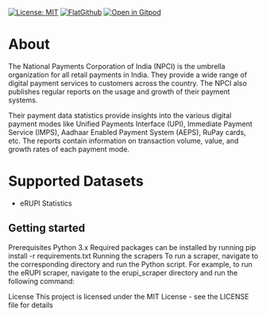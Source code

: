 [![License: MIT](https://img.shields.io/badge/License-MIT-yellow.svg)](https://opensource.org/licenses/MIT)
[![FlatGithub](https://img.shields.io/badge/FlatGithub-View%20Data-green?style=flat-square&logo=github)](https://flatgithub.com/{username}/{repository})
[![Open in Gitpod](https://img.shields.io/badge/Open%20in-Gitpod-blue?logo=gitpod)](https://gitpod.io/#https://github.com/{username}/{repository})



# About 

The National Payments Corporation of India (NPCI) is the umbrella organization for all retail payments in India. They provide a wide range of digital payment services to customers across the country. The NPCI also publishes regular reports on the usage and growth of their payment systems.

Their payment data statistics provide insights into the various digital payment modes like Unified Payments Interface (UPI), Immediate Payment Service (IMPS), Aadhaar Enabled Payment System (AEPS), RuPay cards, etc. The reports contain information on transaction volume, value, and growth rates of each payment mode.

# Supported Datasets
* eRUPI Statistics


## Getting started

Prerequisites
Python 3.x
Required packages can be installed by running pip install -r requirements.txt
Running the scrapers
To run a scraper, navigate to the corresponding directory and run the Python script. For example, to run the eRUPI scraper, navigate to the erupi_scraper directory and run the following command:

License
This project is licensed under the MIT License - see the LICENSE file for details